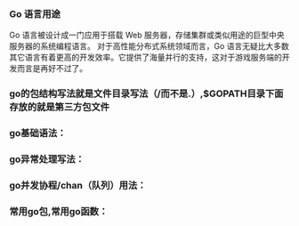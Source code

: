 
### Go 语言用途
Go 语言被设计成一门应用于搭载 Web 服务器，存储集群或类似用途的巨型中央服务器的系统编程语言。
对于高性能分布式系统领域而言，Go 语言无疑比大多数其它语言有着更高的开发效率。它提供了海量并行的支持，这对于游戏服务端的开发而言是再好不过了。

### go的包结构写法就是文件目录写法（/而不是.）,$GOPATH目录下面存放的就是第三方包文件

### go基础语法：

### go异常处理写法：

### go并发协程/chan（队列）用法：

### 常用go包,常用go函数：

